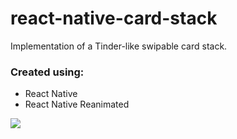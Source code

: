 # react-native-card-stack

Implementation of a Tinder-like swipable card stack.

### Created using:

- React Native
- React Native Reanimated

![](example.gif)

